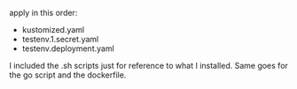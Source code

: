 apply in this order:
- kustomized.yaml
- testenv.1.secret.yaml
- testenv.deployment.yaml

I included the .sh scripts just for reference to what I installed.  Same goes for the go script and the dockerfile.